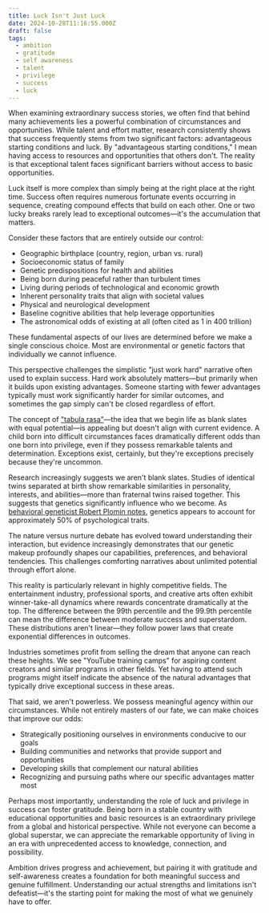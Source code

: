 ```yaml
---
title: Luck Isn't Just Luck
date: 2024-10-28T11:16:55.000Z
draft: false
tags:
  - ambition
  - gratitude
  - self awareness
  - talent
  - privilege
  - success
  - luck
---
```


When examining extraordinary success stories, we often find that behind many achievements lies a powerful combination of circumstances and opportunities. While talent and effort matter, research consistently shows that success frequently stems from two significant factors: advantageous starting conditions and luck. By "advantageous starting conditions," I mean having access to resources and opportunities that others don't. The reality is that exceptional talent faces significant barriers without access to basic opportunities.

Luck itself is more complex than simply being at the right place at the right time. Success often requires numerous fortunate events occurring in sequence, creating compound effects that build on each other. One or two lucky breaks rarely lead to exceptional outcomes—it's the accumulation that matters.

Consider these factors that are entirely outside our control:

* Geographic birthplace (country, region, urban vs. rural)
* Socioeconomic status of family
* Genetic predispositions for health and abilities
* Being born during peaceful rather than turbulent times
* Living during periods of technological and economic growth
* Inherent personality traits that align with societal values
* Physical and neurological development
* Baseline cognitive abilities that help leverage opportunities
* The astronomical odds of existing at all (often cited as 1 in 400 trillion)

These fundamental aspects of our lives are determined before we make a single conscious choice. Most are environmental or genetic factors that individually we cannot influence.

This perspective challenges the simplistic "just work hard" narrative often used to explain success. Hard work absolutely matters—but primarily when it builds upon existing advantages. Someone starting with fewer advantages typically must work significantly harder for similar outcomes, and sometimes the gap simply can't be closed regardless of effort.

The concept of ["tabula rasa"](https://en.wikipedia.org/wiki/Tabula_rasa)—the idea that we begin life as blank slates with equal potential—is appealing but doesn't align with current evidence. A child born into difficult circumstances faces dramatically different odds than one born into privilege, even if they possess remarkable talents and determination. Exceptions exist, certainly, but they're exceptions precisely because they're uncommon.

Research increasingly suggests we aren't blank slates. Studies of identical twins separated at birth show remarkable similarities in personality, interests, and abilities—more than fraternal twins raised together. This suggests that genetics significantly influence who we become. As [behavioral geneticist Robert Plomin notes](https://www.nature.com/articles/d41586-018-06784-5), genetics appears to account for approximately 50% of psychological traits.

The nature versus nurture debate has evolved toward understanding their interaction, but evidence increasingly demonstrates that our genetic makeup profoundly shapes our capabilities, preferences, and behavioral tendencies. This challenges comforting narratives about unlimited potential through effort alone.

This reality is particularly relevant in highly competitive fields. The entertainment industry, professional sports, and creative arts often exhibit winner-take-all dynamics where rewards concentrate dramatically at the top. The difference between the 99th percentile and the 99.9th percentile can mean the difference between moderate success and superstardom. These distributions aren't linear—they follow power laws that create exponential differences in outcomes.

Industries sometimes profit from selling the dream that anyone can reach these heights. We see "YouTube training camps" for aspiring content creators and similar programs in other fields. Yet having to attend such programs might itself indicate the absence of the natural advantages that typically drive exceptional success in these areas.

That said, we aren't powerless. We possess meaningful agency within our circumstances. While not entirely masters of our fate, we can make choices that improve our odds:

* Strategically positioning ourselves in environments conducive to our goals
* Building communities and networks that provide support and opportunities
* Developing skills that complement our natural abilities
* Recognizing and pursuing paths where our specific advantages matter most

Perhaps most importantly, understanding the role of luck and privilege in success can foster gratitude. Being born in a stable country with educational opportunities and basic resources is an extraordinary privilege from a global and historical perspective. While not everyone can become a global superstar, we can appreciate the remarkable opportunity of living in an era with unprecedented access to knowledge, connection, and possibility.

Ambition drives progress and achievement, but pairing it with gratitude and self-awareness creates a foundation for both meaningful success and genuine fulfillment. Understanding our actual strengths and limitations isn't defeatist—it's the starting point for making the most of what we genuinely have to offer.
